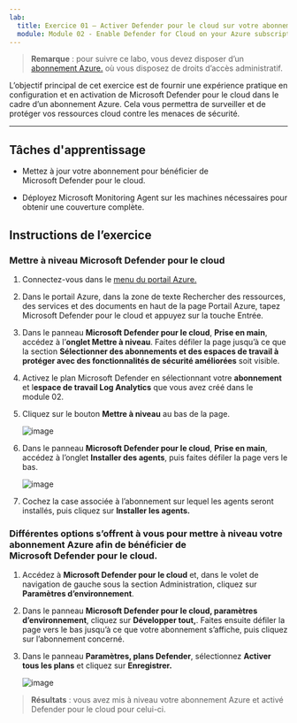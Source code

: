```yaml
---
lab:
  title: Exercice 01 – Activer Defender pour le cloud sur votre abonnement Azure
  module: Module 02 - Enable Defender for Cloud on your Azure subscription
---
```



>**Remarque** : pour suivre ce labo, vous devez disposer d’un [abonnement Azure.](https://azure.microsoft.com/en-us/free/?azure-portal=true) où vous disposez de droits d’accès administratif. 


L’objectif principal de cet exercice est de fournir une expérience pratique en configuration et en activation de Microsoft Defender pour le cloud dans le cadre d’un abonnement Azure. Cela vous permettra de surveiller et de protéger vos ressources cloud contre les menaces de sécurité. 

---

## Tâches d'apprentissage

- Mettez à jour votre abonnement pour bénéficier de Microsoft Defender pour le cloud.
  
- Déployez Microsoft Monitoring Agent sur les machines nécessaires pour obtenir une couverture complète.

## Instructions de l’exercice

### Mettre à niveau Microsoft Defender pour le cloud

1. Connectez-vous dans le [menu du portail Azure.](https://portal.azure.com/)

2. Dans le portail Azure, dans la zone de texte Rechercher des ressources, des services et des documents en haut de la page Portail Azure, tapez Microsoft Defender pour le cloud et appuyez sur la touche Entrée.

3. Dans le panneau **Microsoft Defender pour le cloud**, **Prise en main**, accédez à l’**onglet Mettre à niveau**. Faites défiler la page jusqu’à ce que la section **Sélectionner des abonnements et des espaces de travail à protéger avec des fonctionnalités de sécurité améliorées** soit visible.

4. Activez le plan Microsoft Defender en sélectionnant votre **abonnement** et l**espace de travail Log Analytics** que vous avez créé dans le module 02.

5. Cliquez sur le bouton **Mettre à niveau** au bas de la page.
   
    ![image](https://github.com/MicrosoftLearning/Secure-Azure-services-and-workloads-with-Microsoft-Cloud-Security-Benchmark/assets/91347931/256bd584-b04f-4d5b-81a7-c83dd1af3b4f)
   
6. Dans le panneau **Microsoft Defender pour le cloud**, **Prise en main**, accédez à l’onglet **Installer des agents**, puis faites défiler la page vers le bas.

    ![image](https://github.com/MicrosoftLearning/Secure-Azure-services-and-workloads-with-Microsoft-Cloud-Security-Benchmark/assets/91347931/8120ec8f-23dc-4636-bc45-b415c7894b8c)

7. Cochez la case associée à l’abonnement sur lequel les agents seront installés, puis cliquez sur **Installer les agents.**

### Différentes options s’offrent à vous pour mettre à niveau votre abonnement Azure afin de bénéficier de Microsoft Defender pour le cloud.

1. Accédez à **Microsoft Defender pour le cloud** et, dans le volet de navigation de gauche sous la section Administration, cliquez sur **Paramètres d’environnement**.
   
2. Dans le panneau **Microsoft Defender pour le cloud, paramètres d’environnement**, cliquez sur **Développer tout,**. Faites ensuite défiler la page vers le bas jusqu’à ce que votre abonnement s’affiche, puis cliquez sur l’abonnement concerné.

3. Dans le panneau **Paramètres, plans Defender**, sélectionnez **Activer tous les plans** et cliquez sur **Enregistrer.**

   ![image](https://github.com/MicrosoftLearning/Secure-Azure-services-and-workloads-with-Microsoft-Defender-for-Cloud-regulatory-compliance-controls/assets/91347931/4b684851-98ae-4720-a3e3-afa99aab8c43)




   

   
> **Résultats** : vous avez mis à niveau votre abonnement Azure et activé Defender pour le cloud pour celui-ci.
